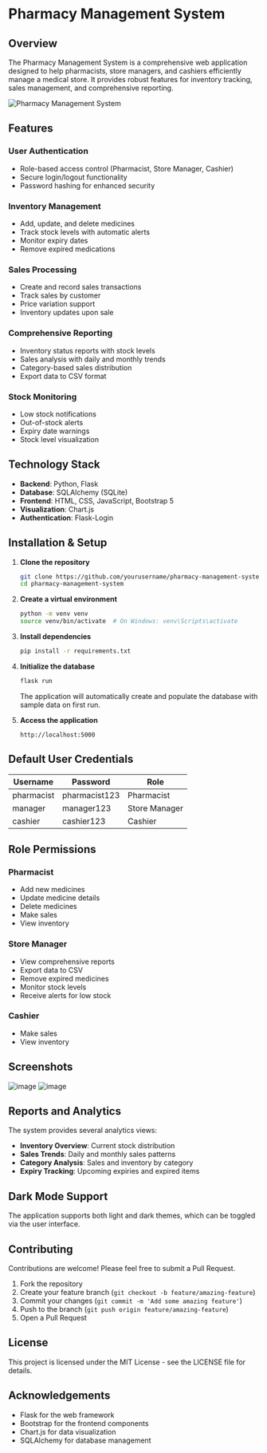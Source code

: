 # Pharmacy Management System

## Overview

The Pharmacy Management System is a comprehensive web application designed to help pharmacists, store managers, and cashiers efficiently manage a medical store. It provides robust features for inventory tracking, sales management, and comprehensive reporting.

![Pharmacy Management System](https://img.shields.io/badge/Flask-Pharmacy%20Management-blue)

## Features

### User Authentication
- Role-based access control (Pharmacist, Store Manager, Cashier)
- Secure login/logout functionality
- Password hashing for enhanced security

### Inventory Management
- Add, update, and delete medicines
- Track stock levels with automatic alerts
- Monitor expiry dates
- Remove expired medications

### Sales Processing
- Create and record sales transactions
- Track sales by customer
- Price variation support
- Inventory updates upon sale

### Comprehensive Reporting
- Inventory status reports with stock levels
- Sales analysis with daily and monthly trends
- Category-based sales distribution
- Export data to CSV format

### Stock Monitoring
- Low stock notifications
- Out-of-stock alerts
- Expiry date warnings
- Stock level visualization

## Technology Stack

- **Backend**: Python, Flask
- **Database**: SQLAlchemy (SQLite)
- **Frontend**: HTML, CSS, JavaScript, Bootstrap 5
- **Visualization**: Chart.js
- **Authentication**: Flask-Login

## Installation & Setup

1. **Clone the repository**
   ```bash
   git clone https://github.com/yourusername/pharmacy-management-system.git
   cd pharmacy-management-system
   ```

2. **Create a virtual environment**
   ```bash
   python -m venv venv
   source venv/bin/activate  # On Windows: venv\Scripts\activate
   ```

3. **Install dependencies**
   ```bash
   pip install -r requirements.txt
   ```

4. **Initialize the database**
   ```bash
   flask run
   ```
   The application will automatically create and populate the database with sample data on first run.

5. **Access the application**
   ```
   http://localhost:5000
   ```

## Default User Credentials

| Username   | Password      | Role          |
|------------|---------------|---------------|
| pharmacist | pharmacist123 | Pharmacist    |
| manager    | manager123    | Store Manager |
| cashier    | cashier123    | Cashier       |

## Role Permissions

### Pharmacist
- Add new medicines
- Update medicine details
- Delete medicines
- Make sales
- View inventory

### Store Manager
- View comprehensive reports
- Export data to CSV
- Remove expired medicines
- Monitor stock levels
- Receive alerts for low stock

### Cashier
- Make sales
- View inventory

## Screenshots

![image](https://github.com/user-attachments/assets/955a1627-c125-4a17-b077-08b82f6b2eac)
![image](https://github.com/user-attachments/assets/0f467de1-cc2b-4a2c-8af8-640b73809499)



## Reports and Analytics

The system provides several analytics views:
- **Inventory Overview**: Current stock distribution
- **Sales Trends**: Daily and monthly sales patterns
- **Category Analysis**: Sales and inventory by category
- **Expiry Tracking**: Upcoming expiries and expired items

## Dark Mode Support

The application supports both light and dark themes, which can be toggled via the user interface.

## Contributing

Contributions are welcome! Please feel free to submit a Pull Request.

1. Fork the repository
2. Create your feature branch (`git checkout -b feature/amazing-feature`)
3. Commit your changes (`git commit -m 'Add some amazing feature'`)
4. Push to the branch (`git push origin feature/amazing-feature`)
5. Open a Pull Request

## License

This project is licensed under the MIT License - see the LICENSE file for details.

## Acknowledgements

- Flask for the web framework
- Bootstrap for the frontend components
- Chart.js for data visualization
- SQLAlchemy for database management
